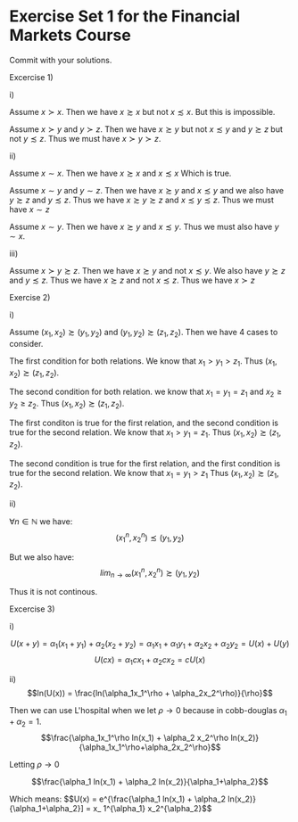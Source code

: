 # Exercise Set 1 for the Financial Markets Course

Commit with your solutions.

Excercise 1)

i)

Assume $x \succ x$. Then we have $x \succsim x$ but not $x \precsim x$. But this is impossible.

Assume $x \succ y$ and $y \succ z$. Then we have $x \succsim y$ but not $x \precsim y$ and $y \succsim z$ but not $y \precsim z$. Thus we must have $x \succ y \succ z$.

ii)

Assume $x \sim x$. Then we have $x \succsim x$ and $x \precsim x$ Which is true.

Assume $x \sim y$ and $y \sim z$. Then we have $x \succsim y$ and $x \precsim y$ and we also have $y \succsim z$ and $y \precsim z$. Thus we have $x \succsim y \succsim z$ and $x \precsim y \precsim z$. Thus we must have $x \sim z$

Assume $x \sim y$. Then we have $x \succsim y$ and $x \precsim y$. Thus we must also have $y \sim x$.

iii)

Assume $x \succ y \succsim z$. Then we have $x \succsim y$ and not $x \precsim y$. We also have $y \succsim z$ and $y \precsim z$. Thus we have $x \succsim z$ and not $x \precsim z$. Thus we have 
$x \succ z$

Exercise 2)

i)

Assume $(x_1,x_2) \succsim (y_1,y_2)$ and $(y_1,y_2) \succsim (z_1,z_2)$. Then we have 4 cases to consider.

The first condition for both relations. We know that $x_1 > y_1 > z_1$. Thus $(x_1,x_2) \succsim (z_1,z_2)$.

The second condition for both relation. we know that $x_1 = y_1 = z_1$ and $x_2 \geq y_2 \geq z_2$. Thus $(x_1,x_2) \succsim (z_1,z_2)$.

The first conditon is true for the first relation, and the second condition is true for the second relation. We know that $x_1 > y_1 = z_1$. Thus $(x_1,x_2) \succsim (z_1,z_2)$.

The second condition is true for the first relation, and the first condition is true for the second relation. We know that $x_1 = y_1 > z_1$ Thus $(x_1,x_2) \succsim (z_1,z_2)$.

ii)

$\forall n \in \mathbb{N}$ we have:
$$(x_1^n,x_2^n) \precsim (y_1,y_2)$$

But we also have:
$$lim_{n \rightarrow \infty}(x_1^n,x_2^n) \succsim (y_1,y_2)$$

Thus it is not continous.

Excercise 3)

i)

$$U(x+y) = \alpha_1(x_1 + y_1) + \alpha_2(x_2+y_2) =  \alpha_1 x_1 +  \alpha_1 y_1 +  \alpha_2 x_2 +  \alpha_2 y_2 = U(x) + U(y)$$
$$U(cx) = \alpha_1 cx_1 + \alpha_2 cx_2 = cU(x)$$

ii)
$$ln(U(x)) = \frac{ln(\alpha_1x_1^\rho + \alpha_2x_2^\rho)}{\rho}$$

Then we can use L'hospital when we let $\rho \rightarrow 0$ because in cobb-douglas $\alpha_1 + \alpha_2 = 1$.
$$\frac{\alpha_1x_1^\rho ln(x_1) + \alpha_2 x_2^\rho ln(x_2)}{\alpha_1x_1^\rho+\alpha_2x_2^\rho}$$

Letting $\rho \rightarrow 0$

$$\frac{\alpha_1 ln(x_1) + \alpha_2 ln(x_2)}{\alpha_1+\alpha_2}$$

Which means:
$$U(x) = e^{\frac{\alpha_1 ln(x_1) + \alpha_2 ln(x_2)}{\alpha_1+\alpha_2}] = x_ 1^{\alpha_1} x_2^{\alpha_2}$$




